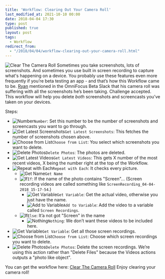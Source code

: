 ```yaml
---
title: 'Workflow: Clearing Out Your Camera Roll'
last_modified_at: 2021-10-10 00:00
date: 2018-04-04 17:30
type: post
published: true
layout: post
tags:
  - Workflow
redirect_from:
  - "/2018/04/04/workflow-clearing-out-your-camera-roll.html"
---
```

<img src="https://resources.rosemaryorchard.com/images/blog/workflow-clearing-out-your-camera-roll/workflow-clear-the-camera-roll.png" alt="Clear The Camera Roll"> Sometimes you take screenshots, lots of screenshots. And sometimes you use built in screen recording to capture what's happening on a device. You probably use these features even more frequently if you’re beta testing an app - and that’s how this Workflow came to be. <a href="http://www.twitter.com/nostodnayr">Ryan</a> mentioned in the OmniFocus Beta Slack that his camera roll was suffering with all the screenshots he’s been taking. Challenge accepted. This workflow will help you delete _both_  screenshots and screencasts you’ve taken on your devices.  

<!--more-->

Steps:  
<ul>
<li><img src="https://resources.rosemaryorchard.com/images/workflow-icons/Calculator.png" alt="Number" class="workflow-icon"><code>Number</code>: Set this number to be the number of screenshots and screencasts you want to go through.</li>
<li><img src="https://resources.rosemaryorchard.com/images/workflow-icons/Photos.png" alt="Get Latest Screenshots" class="workflow-icon"><code>Get Latest Screenshots</code>:  This fetches the number of screenshots chosen above.</li>
<li><img src="https://resources.rosemaryorchard.com/images/workflow-icons/Scripting.png" alt="Choose from List" class="workflow-icon"><code>Choose from List</code>: You select which screenshots you want to delete. </li>
<li><img src="https://resources.rosemaryorchard.com/images/workflow-icons/Photos.png" alt="Delete Photos" class="workflow-icon"><code>Delete Photos</code>: The photos are deleted.</li>
<li><img src="https://resources.rosemaryorchard.com/images/workflow-icons/Videos.png" alt="Get Latest Videos" class="workflow-icon"><code>Get Latest Videos</code>: This gets X number of the most recent videos, X being the number right at the top of the Workflow.</li>
<li><img src="https://resources.rosemaryorchard.com/images/workflow-icons/Scripting.png" alt="Repeat with Each" class="workflow-icon"><code>Repeat with Each</code>: It checks every picture.
<ul>
<li><img src="https://resources.rosemaryorchard.com/images/workflow-icons/Scripting.png" alt="Get Name" class="workflow-icon"><code>Get Name</code></li>
<li><img src="https://resources.rosemaryorchard.com/images/workflow-icons/Scripting.png" alt="If" class="workflow-icon"><code>If</code>: If the name of the photo contains "Screen"... (Screen recording videos are called something like <code>ScreenRecording_04-04-2018 15-17-54</code>.)
<ul>
<li><img src="https://resources.rosemaryorchard.com/images/workflow-icons/Variable.png" alt="Get Variable" class="workflow-icon"><code>Get Variable</code>: Get the actual video, otherwise you just have the name.</li>
<li><img src="https://resources.rosemaryorchard.com/images/workflow-icons/Variable.png" alt="Add to Variable" class="workflow-icon"><code>Add to Variable</code>: Add the video to a variable called <code>Screen Recordings</code>.</li>
</ul>
</li>
<li><img src="https://resources.rosemaryorchard.com/images/workflow-icons/Scripting.png" alt="If" class="workflow-icon"><code>Else</code>: It’a not got "Screen" in the name
<ul>
<li><img src="https://resources.rosemaryorchard.com/images/workflow-icons/Scripting.png" alt="Nothing" class="workflow-icon"><code>Nothing</code>: We don’t want these videos to be included here.</li>
</ul>
</li>
</ul>
</li>
<li><img src="https://resources.rosemaryorchard.com/images/workflow-icons/Variable.png" alt="Get Variable" class="workflow-icon"><code>Get Variable</code>: Get all those screen recordings.</li>
<li><img src="https://resources.rosemaryorchard.com/images/workflow-icons/Scripting.png" alt="Choose from List" class="workflow-icon"><code>Choose from List</code>: Choose which screen recordings you want to delete.</li>
<li><img src="https://resources.rosemaryorchard.com/images/workflow-icons/Photos.png" alt="Delete Photos" class="workflow-icon"><code>Delete Photos</code>: Delete the screen recordings. We’re using this action rather than "Delete Files" because the Videos actions outputs a "photo like object".</li>
</ul>
You can get the workflow here: <a href="https://workflow.is/workflows/7573d4ee1c4b44dd80bb5c4be0c431d8">Clear The Camera Roll</a>  
Enjoy clearing your camera roll!  
